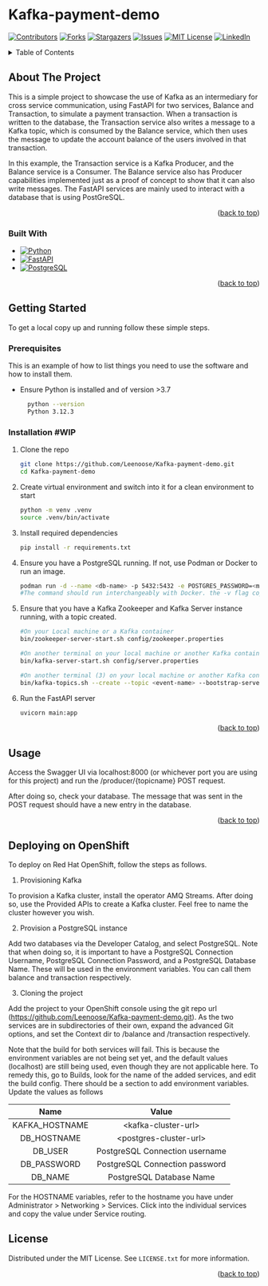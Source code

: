 # Kafka-payment-demo
<a name="readme-top"></a>
<!--
*** This README template was copied from https://github.com/othneildrew/Best-README-Template.
-->


[![Contributors][contributors-shield]][contributors-url]
[![Forks][forks-shield]][forks-url]
[![Stargazers][stars-shield]][stars-url]
[![Issues][issues-shield]][issues-url]
[![MIT License][license-shield]][license-url]
[![LinkedIn][linkedin-shield]][linkedin-url]


<!-- TABLE OF CONTENTS -->
<details>
  <summary>Table of Contents</summary>
  <ol>
    <li>
      <a href="#about-the-project">About The Project</a>
      <ul>
        <li><a href="#built-with">Built With Python</a></li>
      </ul>
    </li>
    <li>
      <a href="#getting-started">Getting Started</a>
      <ul>
        <li><a href="#prerequisites">Prerequisites</a></li>
        <li><a href="#installation">Installation</a></li>
      </ul>
    </li>
    <li><a href="#usage">Usage</a></li>
    <li><a href="#deploying-on-openshift">Deploying on OpenShift</a></li>
    <li><a href="#license">License</a></li>
  </ol>
</details>



<!-- ABOUT THE PROJECT -->
## About The Project

This is a simple project to showcase the use of Kafka as an intermediary for cross service communication, using FastAPI for two services, Balance and Transaction, to simulate a payment transaction. When a transaction is written to the database, the Transaction service also writes a message to a Kafka topic, which is consumed by the Balance service, which then uses the message to update the account balance of the users involved in that transaction.

In this example, the Transaction service is a Kafka Producer, and the Balance service is a Consumer. The Balance service also has Producer capabilities implemented just as a proof of concept to show that it can also write messages. The FastAPI services are mainly used to interact with a database that is using PostGreSQL.


<p align="right">(<a href="#readme-top">back to top</a>)</p>



### Built With

* [![Python][Python]][Python-url]
* [![FastAPI][FastAPI]][FastAPI-url]
* [![PostgreSQL][PostgreSQL]][PostgreSQL-url]
 
<p align="right">(<a href="#readme-top">back to top</a>)</p>

<!-- GETTING STARTED -->
## Getting Started

To get a local copy up and running follow these simple steps.

### Prerequisites

This is an example of how to list things you need to use the software and how to install them.
* Ensure Python is installed and of version >3.7
  ```sh
    python --version
    Python 3.12.3
  ```

### Installation #WIP

1. Clone the repo
   ```sh
   git clone https://github.com/Leenoose/Kafka-payment-demo.git
   cd Kafka-payment-demo
   ```
2. Create virtual environment and switch into it for a clean environment to start
   ```sh
   python -m venv .venv
   source .venv/bin/activate
   ```
3. Install required dependencies
   ```sh
   pip install -r requirements.txt
   ```
4. Ensure you have a PostgreSQL running. If not, use Podman or Docker to run an image.
   ```sh
   podman run -d --name <db-name> -p 5432:5432 -e POSTGRES_PASSWORD=<mypassword> -v /db-init-script.sql:/docker-entrypoint-initdb.d/init.sql postgres:latest
   #The command should run interchangeably with Docker. the -v flag copies the db-init-script.sql into the container and runs it at initialization
   ```
5. Ensure that you have a Kafka Zookeeper and Kafka Server instance running, with a topic created.
   ```sh
   #On your Local machine or a Kafka container
   bin/zookeeper-server-start.sh config/zookeeper.properties

   #On another terminal on your local machine or another Kafka container
   bin/kafka-server-start.sh config/server.properties

   #On another terminal (3) on your local machine or another Kafka container
   bin/kafka-topics.sh --create --topic <event-name> --bootstrap-server localhost:9092
   ```
6. Run the FastAPI server
   ```sh
   uvicorn main:app
   ```

<p align="right">(<a href="#readme-top">back to top</a>)</p>



<!-- USAGE EXAMPLES -->
## Usage

Access the Swagger UI via localhost:8000 (or whichever port you are using for this project) and run the /producer/{topicname} POST request.

After doing so, check your database. The message that was sent in the POST request should have a new entry in the database.


<p align="right">(<a href="#readme-top">back to top</a>)</p>

## Deploying on OpenShift

To deploy on Red Hat OpenShift, follow the steps as follows.
1. Provisioning Kafka

To provision a Kafka cluster, install the operator AMQ Streams. After doing so, use the Provided APIs to create a Kafka cluster. Feel free to name the cluster however you wish.

2. Provision a PostgreSQL instance

Add two databases via the Developer Catalog, and select PostgreSQL. Note that when doing so, it is important to have a PostgreSQL Connection Username, PostgreSQL Connection Password, and a PostgreSQL Database Name. These will be used in the environment variables. You can call them balance and transaction respectively.

3. Cloning the project

Add the project to your OpenShift console using the git repo url (https://github.com/Leenoose/Kafka-payment-demo.git). As the two services are in subdirectories of their own, expand the advanced Git options, and set the Context dir to /balance and /transaction respectively.

Note that the build for both services will fail. This is because the environment variables are not being set yet, and the default values (localhost) are still being used, even though they are not applicable here. To remedy this, go to Builds, look for the name of the added services, and edit the build config. There should be a section to add environment variables. Update the values as follows

| Name | Value    
| :---:   | :---: 
| KAFKA_HOSTNAME | \<kafka-cluster-url\>   
| DB_HOSTNAME | \<postgres-cluster-url\>
| DB_USER | PostgreSQL Connection username
| DB_PASSWORD | PostgreSQL Connection password
| DB_NAME | PostgreSQL Database Name

For the HOSTNAME variables, refer to the hostname you have under Administrator > Networking > Services.
Click into the individual services and copy the value under Service routing.

<!-- LICENSE -->
## License

Distributed under the MIT License. See `LICENSE.txt` for more information.

<p align="right">(<a href="#readme-top">back to top</a>)</p>





<!-- MARKDOWN LINKS & IMAGES -->
<!-- https://www.markdownguide.org/basic-syntax/#reference-style-links -->
[contributors-shield]: https://img.shields.io/github/contributors/Leenoose/FastAPI-Kafka-SQL-Example.svg?style=for-the-badge
[contributors-url]: https://github.com/Leenoose/FastAPI-Kafka-SQL-Example/graphs/contributors
[forks-shield]: https://img.shields.io/github/forks/Leenoose/FastAPI-Kafka-SQL-Example.svg?style=for-the-badge
[forks-url]: https://github.com/Leenoose/FastAPI-Kafka-SQL-Example/network/members
[stars-shield]: https://img.shields.io/github/stars/Leenoose/FastAPI-Kafka-SQL-Example.svg?style=for-the-badge
[stars-url]: https://github.com/Leenoose/FastAPI-Kafka-SQL-Example/stargazers
[issues-shield]: https://img.shields.io/github/issues/Leenoose/FastAPI-Kafka-SQL-Example.svg?style=for-the-badge
[issues-url]: https://github.com/Leenoose/FastAPI-Kafka-SQL-Example/issues
[license-shield]: https://img.shields.io/github/license/Leenoose/FastAPI-Kafka-SQL-Example.svg?style=for-the-badge
[license-url]: https://github.com/Leenoose/FastAPI-Kafka-SQL-Example/blob/master/LICENSE.txt
[linkedin-shield]: https://img.shields.io/badge/-LinkedIn-black.svg?style=for-the-badge&logo=linkedin&colorB=555
[linkedin-url]: https://linkedin.com/in/linkedin_username
[product-screenshot]: images/screenshot.png
[Python]: https://img.shields.io/badge/python-3670A0?style=for-the-badge&logo=python&logoColor=ffdd54
[Python-url]: https://www.python.org/
[PostgreSQL]: https://img.shields.io/badge/postgresql-4169e1?style=for-the-badge&logo=postgresql&logoColor=white
[PostgreSQL-url]: https://www.postgresql.org
[FastAPI]: https://img.shields.io/badge/FastAPI-005571?style=for-the-badge&logo=fastapi
[FastAPI-url]: https://fastapi.tiangolo.com/
